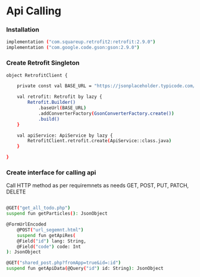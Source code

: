 # Api Calling

### Installation

```sh
implementation ("com.squareup.retrofit2:retrofit:2.9.0")
implementation ("com.google.code.gson:gson:2.9.0")
```

### Create Retrofit Singleton
```sh
object RetrofitClient {

    private const val BASE_URL = "https://jsonplaceholder.typicode.com/"

    val retrofit: Retrofit by lazy {
        Retrofit.Builder()
            .baseUrl(BASE_URL)
            .addConverterFactory(GsonConverterFactory.create())
            .build()
    }

    val apiService: ApiService by lazy {
        RetrofitClient.retrofit.create(ApiService::class.java)
    }

}
```

### Create interface for calling api

Call HTTP method as per requiremnets as needs
GET, POST, PUT, PATCH, DELETE

```sh

@GET("get_all_todo.php")
suspend fun getParticles(): JsonObject

@FormUrlEncoded
    @POST("url_segemnt.html")
    suspend fun getApiRes(
    @Field("id") lang: String,
    @Field("code") code: Int
): JsonObject

@GET("shared_post.php?fromApp=true&id=:id")
suspend fun getApiData(@Query("id") id: String): JsonObject

```
